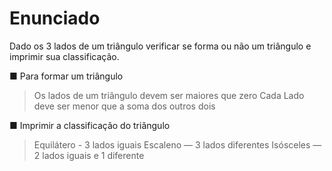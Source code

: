 # Enunciado
Dado os 3 lados de um triângulo verificar se forma ou não um triângulo e imprimir sua classificação.

■	Para formar um triângulo
>	Os lados de um triângulo devem ser maiores que zero
>	Cada Lado deve ser menor que a soma dos outros dois

■	Imprimir a classificação do triângulo
>	Equilátero - 3 lados iguais
>	Escaleno — 3 lados diferentes
>   Isósceles — 2 lados iguais e 1 diferente